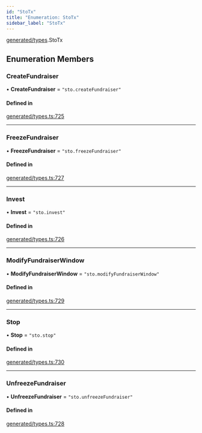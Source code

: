 ```yaml
---
id: "StoTx"
title: "Enumeration: StoTx"
sidebar_label: "StoTx"
---
```


[generated/types](../../../../modules/Generated/Types/Types.md).StoTx

## Enumeration Members

### CreateFundraiser

• **CreateFundraiser** = ``"sto.createFundraiser"``

#### Defined in

[generated/types.ts:725](https://github.com/PolymeshAssociation/polymesh-sdk/blob/5b946f904/src/generated/types.ts#L725)

___

### FreezeFundraiser

• **FreezeFundraiser** = ``"sto.freezeFundraiser"``

#### Defined in

[generated/types.ts:727](https://github.com/PolymeshAssociation/polymesh-sdk/blob/5b946f904/src/generated/types.ts#L727)

___

### Invest

• **Invest** = ``"sto.invest"``

#### Defined in

[generated/types.ts:726](https://github.com/PolymeshAssociation/polymesh-sdk/blob/5b946f904/src/generated/types.ts#L726)

___

### ModifyFundraiserWindow

• **ModifyFundraiserWindow** = ``"sto.modifyFundraiserWindow"``

#### Defined in

[generated/types.ts:729](https://github.com/PolymeshAssociation/polymesh-sdk/blob/5b946f904/src/generated/types.ts#L729)

___

### Stop

• **Stop** = ``"sto.stop"``

#### Defined in

[generated/types.ts:730](https://github.com/PolymeshAssociation/polymesh-sdk/blob/5b946f904/src/generated/types.ts#L730)

___

### UnfreezeFundraiser

• **UnfreezeFundraiser** = ``"sto.unfreezeFundraiser"``

#### Defined in

[generated/types.ts:728](https://github.com/PolymeshAssociation/polymesh-sdk/blob/5b946f904/src/generated/types.ts#L728)
